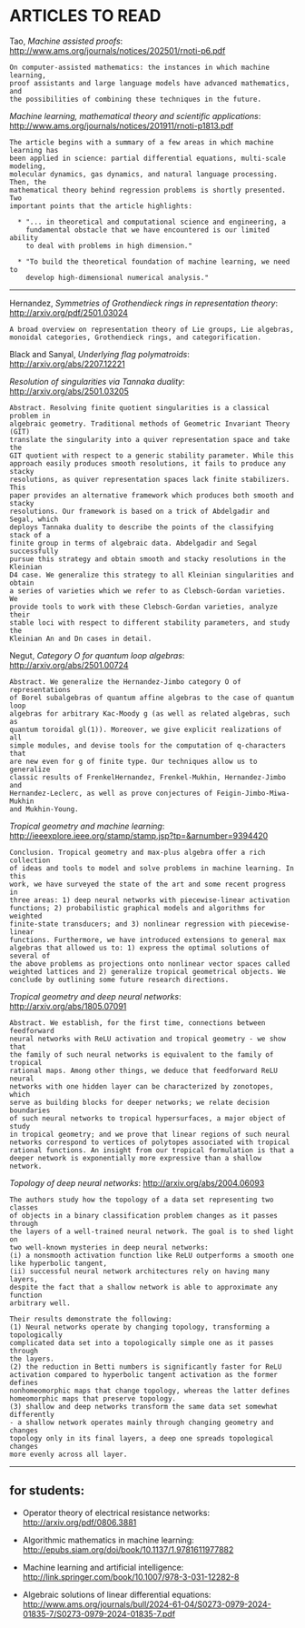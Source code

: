 #     ARTICLES TO READ


Tao, _Machine assisted proofs_: http://www.ams.org/journals/notices/202501/rnoti-p6.pdf

    On computer-assisted mathematics: the instances in which machine learning, 
    proof assistants and large language models have advanced mathematics, and 
    the possibilities of combining these techniques in the future.

_Machine learning, mathematical theory and scientific applications_: http://www.ams.org/journals/notices/201911/rnoti-p1813.pdf

    The article begins with a summary of a few areas in which machine learning has
    been applied in science: partial differential equations, multi-scale modeling,
    molecular dynamics, gas dynamics, and natural language processing. Then, the
    mathematical theory behind regression problems is shortly presented. Two 
    important points that the article highlights:
    
      * "... in theoretical and computational science and engineering, a 
        fundamental obstacle that we have encountered is our limited ability
        to deal with problems in high dimension."
         
      * "To build the theoretical foundation of machine learning, we need to 
        develop high-dimensional numerical analysis."

---

Hernandez, _Symmetries of Grothendieck rings in representation theory_: http://arxiv.org/pdf/2501.03024

    A broad overview on representation theory of Lie groups, Lie algebras, 
    monoidal categories, Grothendieck rings, and categorification.

Black and Sanyal, _Underlying flag polymatroids_: http://arxiv.org/abs/2207.12221

_Resolution of singularities via Tannaka duality_: http://arxiv.org/abs/2501.03205

    Abstract. Resolving finite quotient singularities is a classical problem in
    algebraic geometry. Traditional methods of Geometric Invariant Theory (GIT)
    translate the singularity into a quiver representation space and take the 
    GIT quotient with respect to a generic stability parameter. While this 
    approach easily produces smooth resolutions, it fails to produce any stacky
    resolutions, as quiver representation spaces lack finite stabilizers. This
    paper provides an alternative framework which produces both smooth and stacky
    resolutions. Our framework is based on a trick of Abdelgadir and Segal, which
    deploys Tannaka duality to describe the points of the classifying stack of a
    finite group in terms of algebraic data. Abdelgadir and Segal successfully 
    pursue this strategy and obtain smooth and stacky resolutions in the Kleinian
    D4 case. We generalize this strategy to all Kleinian singularities and obtain
    a series of varieties which we refer to as Clebsch-Gordan varieties. We 
    provide tools to work with these Clebsch-Gordan varieties, analyze their 
    stable loci with respect to different stability parameters, and study the 
    Kleinian An and Dn cases in detail.

Negut, _Category O for quantum loop algebras_: http://arxiv.org/abs/2501.00724

    Abstract. We generalize the Hernandez-Jimbo category O of representations
    of Borel subalgebras of quantum affine algebras to the case of quantum loop 
    algebras for arbitrary Kac-Moody g (as well as related algebras, such as  
    quantum toroidal gl(1)). Moreover, we give explicit realizations of all  
    simple modules, and devise tools for the computation of q-characters that 
    are new even for g of finite type. Our techniques allow us to generalize  
    classic results of FrenkelHernandez, Frenkel-Mukhin, Hernandez-Jimbo and 
    Hernandez-Leclerc, as well as prove conjectures of Feigin-Jimbo-Miwa-Mukhin 
    and Mukhin-Young.

_Tropical geometry and machine learning_: http://ieeexplore.ieee.org/stamp/stamp.jsp?tp=&arnumber=9394420

    Conclusion. Tropical geometry and max-plus algebra offer a rich collection 
    of ideas and tools to model and solve problems in machine learning. In this
    work, we have surveyed the state of the art and some recent progress in 
    three areas: 1) deep neural networks with piecewise-linear activation 
    functions; 2) probabilistic graphical models and algorithms for weighted 
    finite-state transducers; and 3) nonlinear regression with piecewise-linear
    functions. Furthermore, we have introduced extensions to general max 
    algebras that allowed us to: 1) express the optimal solutions of several of
    the above problems as projections onto nonlinear vector spaces called 
    weighted lattices and 2) generalize tropical geometrical objects. We 
    conclude by outlining some future research directions.

_Tropical geometry and deep neural networks_: http://arxiv.org/abs/1805.07091

    Abstract. We establish, for the first time, connections between feedforward
    neural networks with ReLU activation and tropical geometry - we show that
    the family of such neural networks is equivalent to the family of tropical 
    rational maps. Among other things, we deduce that feedforward ReLU neural 
    networks with one hidden layer can be characterized by zonotopes, which 
    serve as building blocks for deeper networks; we relate decision boundaries 
    of such neural networks to tropical hypersurfaces, a major object of study 
    in tropical geometry; and we prove that linear regions of such neural 
    networks correspond to vertices of polytopes associated with tropical 
    rational functions. An insight from our tropical formulation is that a 
    deeper network is exponentially more expressive than a shallow network.

_Topology of deep neural networks_: http://arxiv.org/abs/2004.06093

    The authors study how the topology of a data set representing two classes
    of objects in a binary classification problem changes as it passes through 
    the layers of a well-trained neural network. The goal is to shed light on 
    two well-known mysteries in deep neural networks:
    (i) a nonsmooth activation function like ReLU outperforms a smooth one 
    like hyperbolic tangent, 
    (ii) successful neural network architectures rely on having many layers, 
    despite the fact that a shallow network is able to approximate any function
    arbitrary well.
    
    Their results demonstrate the following: 
    (1) Neural networks operate by changing topology, transforming a topologically 
    complicated data set into a topologically simple one as it passes through 
    the layers.
    (2) the reduction in Betti numbers is significantly faster for ReLU 
    activation compared to hyperbolic tangent activation as the former defines 
    nonhomeomorphic maps that change topology, whereas the latter defines 
    homeomorphic maps that preserve topology. 
    (3) shallow and deep networks transform the same data set somewhat differently
    - a shallow network operates mainly through changing geometry and changes
    topology only in its final layers, a deep one spreads topological changes 
    more evenly across all layer.

---

## for students:

 * Operator theory of electrical resistance networks: http://arxiv.org/pdf/0806.3881
 
 * Algorithmic mathematics in machine learning: http://epubs.siam.org/doi/book/10.1137/1.9781611977882
 
 * Machine learning and artificial intelligence: http://link.springer.com/book/10.1007/978-3-031-12282-8
 
 * Algebraic solutions of linear differential equations: http://www.ams.org/journals/bull/2024-61-04/S0273-0979-2024-01835-7/S0273-0979-2024-01835-7.pdf
